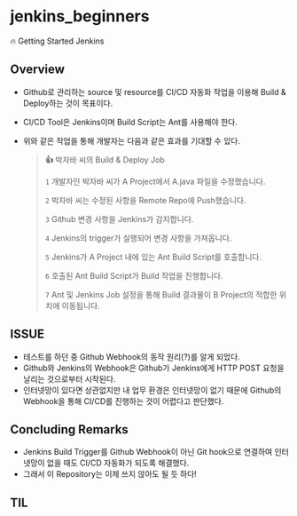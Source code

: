 # jenkins_beginners
:fire: Getting Started Jenkins

## Overview
* Github로 관리하는 source 및 resource를 CI/CD 자동화 작업을 이용해 Build & Deploy하는 것이 목표이다.
* CI/CD Tool은 Jenkins이며 Build Script는 Ant를 사용해야 한다.
* 위와 같은 작업을 통해 개발자는 다음과 같은 효과를 기대할 수 있다.

  > **👍** 박자바 씨의 Build & Deploy Job
  > 
  > `1` 개발자인 박자바 씨가 A Project에서 A.java 파일을 수정했습니다.
  >
  > `2` 박자바 씨는 수정된 사항을 Remote Repo에 Push했습니다.
  >
  > `3` Github 변경 사항을 Jenkins가 감지합니다.
  >
  > `4` Jenkins의 trigger가 실행되어 변경 사항을 가져옵니다.
  >
  > `5` Jenkins가 A Project 내에 있는 Ant Build Script를 호출합니다.
  >
  > `6` 호출된 Ant Build Script가 Build 작업을 진행합니다.
  >
  > `7` Ant 및 Jenkins Job 설정을 통해 Build 결과물이 B Project의 적합한 위치에 이동됩니다.

## ISSUE
* 테스트를 하던 중 Github Webhook의 동작 원리(?)를 알게 되었다.
* Github와 Jenkins의 Webhook은 Github가 Jenkins에게 HTTP POST 요청을 날리는 것으로부터 시작된다.
* 인터넷망이 있다면 상관없지만 내 업무 환경은 인터넷망이 없기 때문에 Github의 Webhook을 통해 CI/CD를 진행하는 것이 어렵다고 판단했다.

## Concluding Remarks
* Jenkins Build Trigger를 Github Webhook이 아닌 Git hook으로 연결하여 인터넷망이 없을 때도 CI/CD 자동화가 되도록 해결했다.
* 그래서 이 Repository는 이제 쓰지 않아도 될 듯 하다!

## TIL

